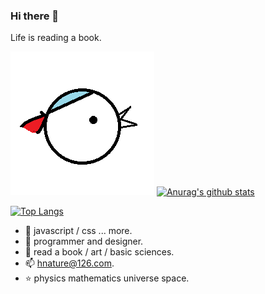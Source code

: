 ### Hi there 👋

Life is reading a book.

![bird](./bird.png) [![Anurag's github stats](https://github-readme-stats.vercel.app/api?username=pl-web&theme=dark&count_private=true&show_icons=true)](https://github.com/anuraghazra/github-readme-stats)

[![Top Langs](https://github-readme-stats.vercel.app/api/top-langs/?username=pl-web&theme=dark&count_private=true&show_icons=true)](https://github.com/anuraghazra/github-readme-stats)
+ 🌱 javascript / css ... more.
+ 🍑 programmer and designer.
+ 🎈 read a book / art / basic sciences.
+ 📫 hnature@126.com.
+ ⭐ physics mathematics universe space.